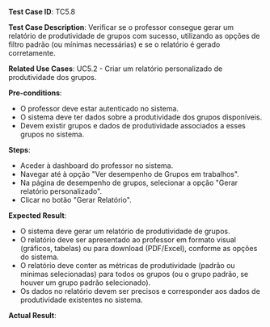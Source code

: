 **Test Case ID**: TC5.8

**Test Case Description**: Verificar se o professor consegue gerar um relatório de produtividade de grupos com sucesso, utilizando as opções de filtro padrão (ou mínimas necessárias) e se o relatório é gerado corretamente.  

**Related Use Cases**: UC5.2 - Criar um relatório personalizado de produtividade dos grupos.  

**Pre-conditions**:  

- O professor deve estar autenticado no sistema.  
- O sistema deve ter dados sobre a produtividade dos grupos disponíveis.  
- Devem existir grupos e dados de produtividade associados a esses grupos no sistema.  

**Steps**:  

- Aceder à dashboard do professor no sistema.  
- Navegar até à opção "Ver desempenho de Grupos em trabalhos".  
- Na página de desempenho de grupos, selecionar a opção "Gerar relatório personalizado".  
- Clicar no botão "Gerar Relatório".  

**Expected Result**:  

- O sistema deve gerar um relatório de produtividade de grupos.  
- O relatório deve ser apresentado ao professor em formato visual (gráficos, tabelas) ou para download (PDF/Excel), conforme as opções do sistema.  
- O relatório deve conter as métricas de produtividade (padrão ou mínimas selecionadas) para todos os grupos (ou o grupo padrão, se houver um grupo padrão selecionado).  
- Os dados no relatório devem ser precisos e corresponder aos dados de produtividade existentes no sistema.  

**Actual Result**: